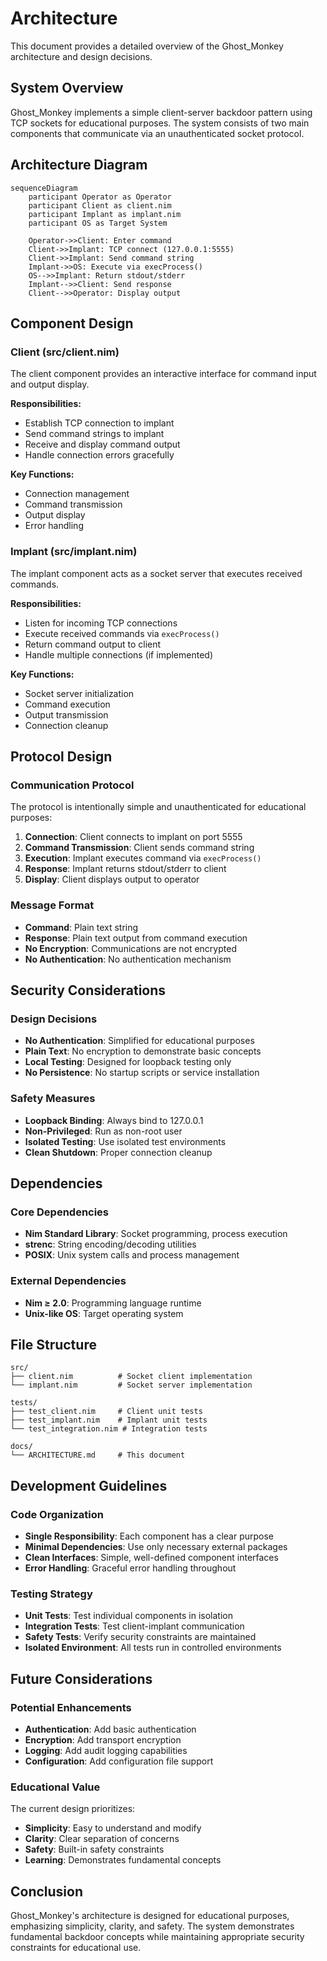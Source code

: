 # Architecture

This document provides a detailed overview of the Ghost_Monkey architecture and design decisions.

## System Overview

Ghost_Monkey implements a simple client-server backdoor pattern using TCP sockets for educational purposes. The system consists of two main components that communicate via an unauthenticated socket protocol.

## Architecture Diagram

```mermaid
sequenceDiagram
    participant Operator as Operator
    participant Client as client.nim
    participant Implant as implant.nim
    participant OS as Target System

    Operator->>Client: Enter command
    Client->>Implant: TCP connect (127.0.0.1:5555)
    Client->>Implant: Send command string
    Implant->>OS: Execute via execProcess()
    OS-->>Implant: Return stdout/stderr
    Implant-->>Client: Send response
    Client-->>Operator: Display output
```

## Component Design

### Client (src/client.nim)

The client component provides an interactive interface for command input and output display.

**Responsibilities:**

- Establish TCP connection to implant
- Send command strings to implant
- Receive and display command output
- Handle connection errors gracefully

**Key Functions:**

- Connection management
- Command transmission
- Output display
- Error handling

### Implant (src/implant.nim)

The implant component acts as a socket server that executes received commands.

**Responsibilities:**

- Listen for incoming TCP connections
- Execute received commands via `execProcess()`
- Return command output to client
- Handle multiple connections (if implemented)

**Key Functions:**

- Socket server initialization
- Command execution
- Output transmission
- Connection cleanup

## Protocol Design

### Communication Protocol

The protocol is intentionally simple and unauthenticated for educational purposes:

1. **Connection**: Client connects to implant on port 5555
2. **Command Transmission**: Client sends command string
3. **Execution**: Implant executes command via `execProcess()`
4. **Response**: Implant returns stdout/stderr to client
5. **Display**: Client displays output to operator

### Message Format

- **Command**: Plain text string
- **Response**: Plain text output from command execution
- **No Encryption**: Communications are not encrypted
- **No Authentication**: No authentication mechanism

## Security Considerations

### Design Decisions

- **No Authentication**: Simplified for educational purposes
- **Plain Text**: No encryption to demonstrate basic concepts
- **Local Testing**: Designed for loopback testing only
- **No Persistence**: No startup scripts or service installation

### Safety Measures

- **Loopback Binding**: Always bind to 127.0.0.1
- **Non-Privileged**: Run as non-root user
- **Isolated Testing**: Use isolated test environments
- **Clean Shutdown**: Proper connection cleanup

## Dependencies

### Core Dependencies

- **Nim Standard Library**: Socket programming, process execution
- **strenc**: String encoding/decoding utilities
- **POSIX**: Unix system calls and process management

### External Dependencies

- **Nim ≥ 2.0**: Programming language runtime
- **Unix-like OS**: Target operating system

## File Structure

```
src/
├── client.nim          # Socket client implementation
└── implant.nim         # Socket server implementation

tests/
├── test_client.nim     # Client unit tests
├── test_implant.nim    # Implant unit tests
└── test_integration.nim # Integration tests

docs/
└── ARCHITECTURE.md     # This document
```

## Development Guidelines

### Code Organization

- **Single Responsibility**: Each component has a clear purpose
- **Minimal Dependencies**: Use only necessary external packages
- **Clean Interfaces**: Simple, well-defined component interfaces
- **Error Handling**: Graceful error handling throughout

### Testing Strategy

- **Unit Tests**: Test individual components in isolation
- **Integration Tests**: Test client-implant communication
- **Safety Tests**: Verify security constraints are maintained
- **Isolated Environment**: All tests run in controlled environments

## Future Considerations

### Potential Enhancements

- **Authentication**: Add basic authentication
- **Encryption**: Add transport encryption
- **Logging**: Add audit logging capabilities
- **Configuration**: Add configuration file support

### Educational Value

The current design prioritizes:

- **Simplicity**: Easy to understand and modify
- **Clarity**: Clear separation of concerns
- **Safety**: Built-in safety constraints
- **Learning**: Demonstrates fundamental concepts

## Conclusion

Ghost_Monkey's architecture is designed for educational purposes, emphasizing simplicity, clarity, and safety. The system demonstrates fundamental backdoor concepts while maintaining appropriate security constraints for educational use.
